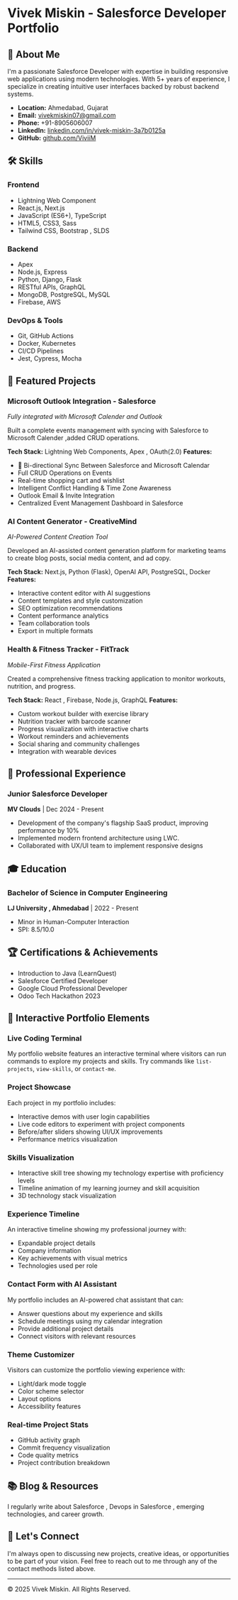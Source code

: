 # Vivek Miskin - Salesforce Developer Portfolio

## 👋 About Me

I'm a passionate Salesforce Developer with expertise in building responsive web applications using modern technologies. With 5+ years of experience, I specialize in creating intuitive user interfaces backed by robust backend systems.

- **Location:** Ahmedabad, Gujarat
- **Email:** vivekmiskin07@gmail.com
- **Phone:** +91-8905606007
- **LinkedIn:** [linkedin.com/in/vivek-miskin-3a7b0125a](www.linkedin.com/in/vivek-miskin-3a7b0125a)
- **GitHub:** [github.com/ViviiM](https://github.com/ViviiM/)

## 🛠️ Skills

### Frontend
- Lightning Web Component
- React.js, Next.js
- JavaScript (ES6+), TypeScript
- HTML5, CSS3, Sass
- Tailwind CSS, Bootstrap , SLDS


### Backend
- Apex
- Node.js, Express
- Python, Django, Flask
- RESTful APIs, GraphQL
- MongoDB, PostgreSQL, MySQL
- Firebase, AWS

### DevOps & Tools
- Git, GitHub Actions
- Docker, Kubernetes
- CI/CD Pipelines
- Jest, Cypress, Mocha

## 🚀 Featured Projects

### Microsoft Outlook Integration - Salesforce
*Fully integrated with Microsoft Calender and Outlook*

Built a complete events management with syncing with Salesforce to Microsoft Calender ,added CRUD operations.

**Tech Stack:** Lightning Web Components, Apex , OAuth(2.0)
**Features:**
- 🔗 Bi-directional Sync Between Salesforce and Microsoft Calendar
- Full CRUD Operations on Events
- Real-time shopping cart and wishlist
- Intelligent Conflict Handling & Time Zone Awareness
- Outlook Email & Invite Integration
- Centralized Event Management Dashboard in Salesforce

### AI Content Generator - CreativeMind
*AI-Powered Content Creation Tool*

Developed an AI-assisted content generation platform for marketing teams to create blog posts, social media content, and ad copy.

**Tech Stack:** Next.js, Python (Flask), OpenAI API, PostgreSQL, Docker
**Features:**
- Interactive content editor with AI suggestions
- Content templates and style customization
- SEO optimization recommendations
- Content performance analytics
- Team collaboration tools
- Export in multiple formats

### Health & Fitness Tracker - FitTrack
*Mobile-First Fitness Application*

Created a comprehensive fitness tracking application to monitor workouts, nutrition, and progress.

**Tech Stack:** React , Firebase, Node.js, GraphQL
**Features:**
- Custom workout builder with exercise library
- Nutrition tracker with barcode scanner
- Progress visualization with interactive charts
- Workout reminders and achievements
- Social sharing and community challenges
- Integration with wearable devices

## 💼 Professional Experience

### Junior Salesforce Developer
**MV Clouds** | Dec 2024 - Present
- Development of the company's flagship SaaS product, improving performance by 10%
- Implemented modern frontend architecture using LWC.
- Collaborated with UX/UI team to implement responsive designs

## 🎓 Education

### Bachelor of Science in Computer Engineering
**LJ University , Ahmedabad** | 2022 - Present
- Minor in Human-Computer Interaction
- SPI: 8.5/10.0

## 🏆 Certifications & Achievements

- Introduction to Java (LearnQuest)
- Salesforce Certified Developer
- Google Cloud Professional Developer
- Odoo Tech Hackathon 2023
  
## 🌟 Interactive Portfolio Elements

### Live Coding Terminal
My portfolio website features an interactive terminal where visitors can run commands to explore my projects and skills. Try commands like `list-projects`, `view-skills`, or `contact-me`.

### Project Showcase
Each project in my portfolio includes:
- Interactive demos with user login capabilities
- Live code editors to experiment with project components
- Before/after sliders showing UI/UX improvements
- Performance metrics visualization

### Skills Visualization
- Interactive skill tree showing my technology expertise with proficiency levels
- Timeline animation of my learning journey and skill acquisition
- 3D technology stack visualization

### Experience Timeline
An interactive timeline showing my professional journey with:
- Expandable project details
- Company information
- Key achievements with visual metrics
- Technologies used per role

### Contact Form with AI Assistant
My portfolio includes an AI-powered chat assistant that can:
- Answer questions about my experience and skills
- Schedule meetings using my calendar integration
- Provide additional project details
- Connect visitors with relevant resources

### Theme Customizer
Visitors can customize the portfolio viewing experience with:
- Light/dark mode toggle
- Color scheme selector
- Layout options
- Accessibility features

### Real-time Project Stats
- GitHub activity graph
- Commit frequency visualization
- Code quality metrics
- Project contribution breakdown

## 📚 Blog & Resources

I regularly write about Salesforce , Devops in Salesforce , emerging technologies, and career growth.


## 🤝 Let's Connect

I'm always open to discussing new projects, creative ideas, or opportunities to be part of your vision. Feel free to reach out to me through any of the contact methods listed above.

---

© 2025 Vivek Miskin. All Rights Reserved.
